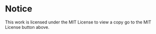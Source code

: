 # Notice 
This work is licensed under the MIT License to view a copy 
go to the MIT License button above.
